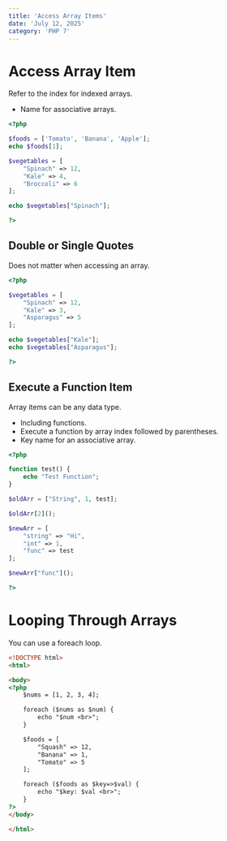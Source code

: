 ```yaml
---
title: 'Access Array Items'
date: 'July 12, 2025'
category: 'PHP 7'
---
```


# Access Array Item

Refer to the index for indexed arrays.
- Name for associative arrays.

```php
<?php

$foods = ['Tomato', 'Banana', 'Apple'];
echo $foods[1];

$vegetables = [
    "Spinach" => 12,
    "Kale" => 4,
    "Broccoli" => 6
];

echo $vegetables["Spinach"];

?>
```

## Double or Single Quotes

Does not matter when accessing an array.

```php
<?php

$vegetables = [
    "Spinach" => 12,
    "Kale" => 3,
    "Asparagus" => 5
];

echo $vegetables["Kale"];
echo $vegetables["Asparagus"];

?>
```

## Execute a Function Item

Array items can be any data type.
- Including functions.
- Execute a function by array index followed by parentheses.
- Key name for an associative array.

```php
<?php

function test() {
    echo "Test Function";
}

$oldArr = ["String", 1, test];

$oldArr[2]();

$newArr = [
    "string" => "Hi",
    "int" => 1,
    "func" => test
];

$newArr["func"]();

?>
```

# Looping Through Arrays

You can use a foreach loop.

```html
<!DOCTYPE html>
<html>

<body>
<?php
    $nums = [1, 2, 3, 4];

    foreach ($nums as $num) {
        echo "$num <br>";
    }

    $foods = [
        "Squash" => 12,
        "Banana" => 1,
        "Tomato" => 5
    ];

    foreach ($foods as $key=>$val) {
        echo "$key: $val <br>";
    }
?>
</body>

</html>
```
